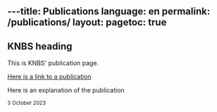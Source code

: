 ---​
title: Publications​
language: en​
permalink: /publications/​
layout: page​
toc: true​
---

## KNBS heading
This is KNBS' publication page.

[Here is a link to a publication](https://sdg-kenya.github.io/Site/contact-us/)

Here is an explanation of the publication

<small>3 October 2023</small>
